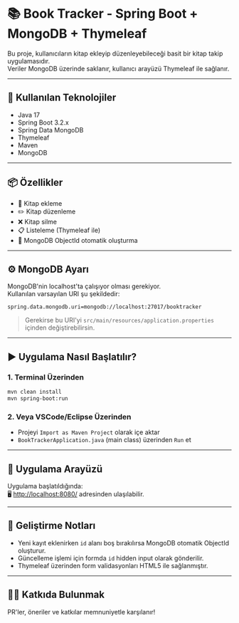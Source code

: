 # 📚 Book Tracker - Spring Boot + MongoDB + Thymeleaf

Bu proje, kullanıcıların kitap ekleyip düzenleyebileceği basit bir kitap takip uygulamasıdır.  
Veriler MongoDB üzerinde saklanır, kullanıcı arayüzü Thymeleaf ile sağlanır.

---

## 🚀 Kullanılan Teknolojiler

- Java 17
- Spring Boot 3.2.x
- Spring Data MongoDB
- Thymeleaf
- Maven
- MongoDB

---

## 📦 Özellikler

- 📘 Kitap ekleme
- ✏️ Kitap düzenleme
- ❌ Kitap silme
- 📋 Listeleme (Thymeleaf ile)
- 🧠 MongoDB ObjectId otomatik oluşturma

---

## ⚙️ MongoDB Ayarı

MongoDB'nin localhost'ta çalışıyor olması gerekiyor.  
Kullanılan varsayılan URI şu şekildedir:

```
spring.data.mongodb.uri=mongodb://localhost:27017/booktracker
```

> Gerekirse bu URI'yi `src/main/resources/application.properties` içinden değiştirebilirsin.

---

## ▶️ Uygulama Nasıl Başlatılır?

### 1. Terminal Üzerinden

```bash
mvn clean install
mvn spring-boot:run
```

### 2. Veya VSCode/Eclipse Üzerinden

- Projeyi `Import as Maven Project` olarak içe aktar
- `BookTrackerApplication.java` (main class) üzerinden `Run` et

---

## 🔗 Uygulama Arayüzü

Uygulama başlatıldığında:  
🖥️ [http://localhost:8080/](http://localhost:8080/) adresinden ulaşılabilir.

---

## 📌 Geliştirme Notları

- Yeni kayıt eklenirken `id` alanı boş bırakılırsa MongoDB otomatik ObjectId oluşturur.
- Güncelleme işlemi için formda `id` hidden input olarak gönderilir.
- Thymeleaf üzerinden form validasyonları HTML5 ile sağlanmıştır.

---

## 🧑‍💻 Katkıda Bulunmak

PR'ler, öneriler ve katkılar memnuniyetle karşılanır!

